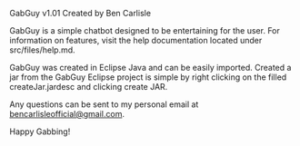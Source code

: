 GabGuy v1.01
Created by Ben Carlisle

GabGuy is a simple chatbot designed to be entertaining for the user. For information on features, visit the help documentation located under src/files/help.md.

GabGuy was created in Eclipse Java and can be easily imported. Created a jar from the GabGuy Eclipse project is simple by right clicking on the filled createJar.jardesc and clicking create JAR.

Any questions can be sent to my personal email at bencarlisleofficial@gmail.com.

Happy Gabbing!